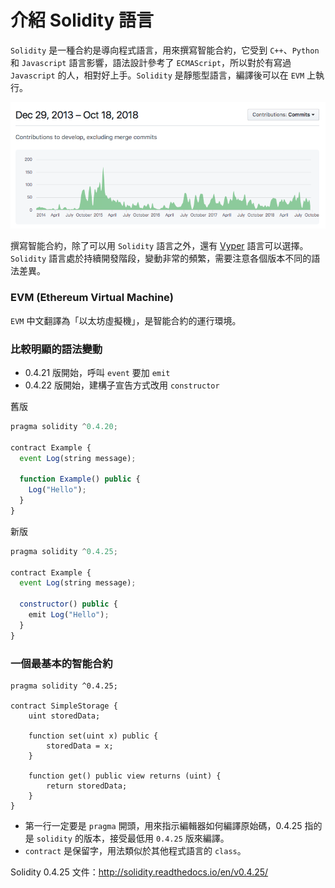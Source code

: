 # 介紹 Solidity 語言

`Solidity` 是一種合約是導向程式語言，用來撰寫智能合約，它受到 `C++`、`Python` 和 `Javascript` 語言影響，語法設計參考了 `ECMAScript`，所以對於有寫過 `Javascript` 的人，相對好上手。`Solidity` 是靜態型語言，編譯後可以在 `EVM` 上執行。

![](assets/11_contributors.png)

撰寫智能合約，除了可以用 `Solidity` 語言之外，還有 [Vyper](https://github.com/ethereum/vyper) 語言可以選擇。`Solidity` 語言處於持續開發階段，變動非常的頻繁，需要注意各個版本不同的語法差異。

### EVM (Ethereum Virtual Machine)

`EVM` 中文翻譯為「以太坊虛擬機」，是智能合約的運行環境。

### 比較明顯的語法變動

* 0.4.21 版開始，呼叫 `event` 要加 `emit`
* 0.4.22 版開始，建構子宣告方式改用 `constructor`

舊版
```js
pragma solidity ^0.4.20;

contract Example {
  event Log(string message);

  function Example() public {
    Log("Hello");
  }
}
```

新版
```js
pragma solidity ^0.4.25;

contract Example {
  event Log(string message);

  constructor() public {
    emit Log("Hello");
  }
}
```

### 一個最基本的智能合約

```
pragma solidity ^0.4.25;

contract SimpleStorage {
    uint storedData;

    function set(uint x) public {
        storedData = x;
    }

    function get() public view returns (uint) {
        return storedData;
    }
}
```

* 第一行一定要是 `pragma` 開頭，用來指示編輯器如何編譯原始碼，0.4.25 指的是 `solidity` 的版本，接受最低用 `0.4.25` 版來編譯。
* `contract` 是保留字，用法類似於其他程式語言的 `class`。

Solidity 0.4.25 文件：<http://solidity.readthedocs.io/en/v0.4.25/>
